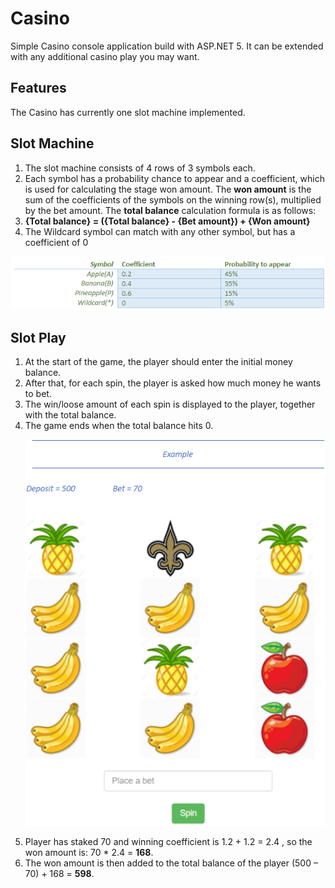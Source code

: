 # Casino

Simple Casino console application build with ASP.NET 5. It can be extended with any additional casino play you may want.

## Features

The Casino has currently one slot machine implemented.

## Slot Machine

<ol>
<li>The slot machine consists of 4 rows of 3 symbols each.</li>
<li>Each symbol has a probability chance to appear and a coefficient, which is used for calculating the stage won amount. The <b>won amount</b> is the sum of the coefficients of the symbols on the winning
row(s), multiplied by the bet amount. The <b>total balance</b> calculation formula is as follows:</li>
<li><b>{Total balance} = ({Total balance} - {Bet amount}) + {Won amount}</b></li>
<li>The Wildcard symbol can match with any other symbol, but has a coefficient of 0</li>
</ol>

![alt text](https://github.com/mkovachev/Casino/blob/master/Casino/Images/slot.png)

## Slot Play

<ol>
<li>At the start of the game, the player should enter the initial money balance.</li>
<li>After that, for each spin, the player is asked how much money he wants to bet.</li>
<li>The win/loose amount of each spin is displayed to the player, together with the total balance.</li>
<li>The game ends when the total balance hits 0.</li>

![alt text](https://github.com/mkovachev/Casino/blob/master/Casino/Images/slotPlay.png)

<li>Player has staked 70 and winning coefficient is 1.2 + 1.2 = 2.4 , so the won amount is: 70 * 2.4 = <b>168</b>.</li>
<li>The won amount is then added to the total balance of the player (500 – 70) + 168 = <b>598</b>.</li>
</ol>
